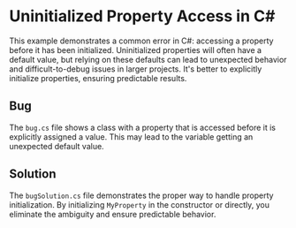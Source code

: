 # Uninitialized Property Access in C# 

This example demonstrates a common error in C#: accessing a property before it has been initialized.  Uninitialized properties will often have a default value, but relying on these defaults can lead to unexpected behavior and difficult-to-debug issues in larger projects. It's better to explicitly initialize properties, ensuring predictable results.

## Bug
The `bug.cs` file shows a class with a property that is accessed before it is explicitly assigned a value. This may lead to the variable getting an unexpected default value. 

## Solution
The `bugSolution.cs` file demonstrates the proper way to handle property initialization. By initializing `MyProperty` in the constructor or directly, you eliminate the ambiguity and ensure predictable behavior.